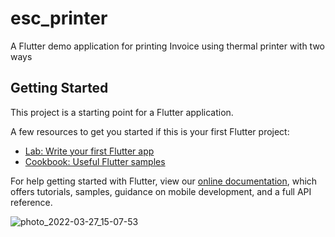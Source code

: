 # esc_printer

A Flutter demo application for printing Invoice using thermal printer with two ways

## Getting Started

This project is a starting point for a Flutter application.

A few resources to get you started if this is your first Flutter project:

- [Lab: Write your first Flutter app](https://flutter.dev/docs/get-started/codelab)
- [Cookbook: Useful Flutter samples](https://flutter.dev/docs/cookbook)

For help getting started with Flutter, view our
[online documentation](https://flutter.dev/docs), which offers tutorials,
samples, guidance on mobile development, and a full API reference.


![photo_2022-03-27_15-07-53](https://user-images.githubusercontent.com/59616620/160283013-200e27c3-97fd-4234-87ff-c445cc4eabb3.jpg)
